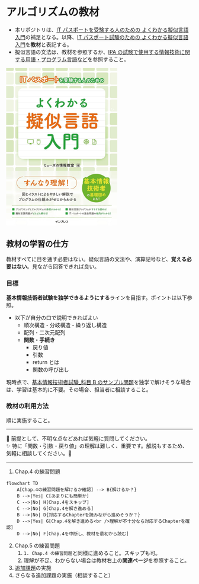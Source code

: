 # アルゴリズムの教材

- 本リポジトリは、[IT パスポートを受験する人のための よくわかる擬似言語入門](https://www.amazon.co.jp/dp/B0CHRR6X39)の補足となる。以降、[IT パスポート試験のための よくわかる擬似言語入門](https://www.amazon.co.jp/dp/B0CHRR6X39)を**教材**と表記する。
- 擬似言語の文法は、教材を参照するか、[IPA の試験で使用する情報技術に関する用語・プログラム言語など](https://www.ipa.go.jp/shiken/syllabus/ps6vr7000000i9dp-att/shiken_yougo_ver5_0.pdf)を参照すること。

<img src="img/20241120135447.png" width="300" alt="20241120135447">

<div style="page-break-before:always"></div>

## 教材の学習の仕方

教材すべてに目を通す必要はない。疑似言語の文法や、演算記号など、**覚える必要はない**。見ながら回答できれば良い。

### 目標

**基本情報技術者試験を独学できるようにする**ラインを目指す。ポイントは以下参照。

- 以下が自分の口で説明できればよい
  - 順次構造・分岐構造・繰り返し構造
  - 配列・二次元配列
  - **関数・手続き**
    - 戻り値
    - 引数
    - return とは
    - 関数の呼び出し

現時点で、[基本情報技術者試験\_科目 B のサンプル問題](https://www.ipa.go.jp/shiken/syllabus/ps6vr7000000oett-att/fe_kamoku_b_sample.pdf)を独学で解けそうな場合は、学習は基本的に不要。その場合、担当者に相談すること。

### 教材の利用方法

順に実施すること。

---

🌟 前提として、不明な点などあれば気軽に質問してください。<br />
✨ 特に「関数・引数・戻り値」の理解は難しく、重要です。解説もするため、気軽に相談してください。💬

---

1. Chap.4 の練習問題

```mermaid
flowchart TD
    A[Chap.4の練習問題を解けるか確認] --> B{解けるか？}
    B -->|Yes| C[あまりにも簡単か]
    C -->|No| H[Chap.4をスキップ]
    C -->|No| G[Chap.4を解き進める]
    B -->|No| D{対応するChapterを読みながら進めそうか？}
    D -->|Yes| G[Chap.4を解き進める<br />理解が不十分なら対応するChapterを確認]
    D -->|No| F[Chap.4を中断し、教材を最初から読む]
```

2. Chap.5 の練習問題
    1.  `1. Chap.4 の練習問題`と同様に進めること。スキップも可。
    2.  理解が不足、わからない場合は教材右上の**関連ページ**を参照すること。
3.  [追加課題](practice1/README.pdf)の実施
4.  さらなる追加課題の実施（相談すること）

